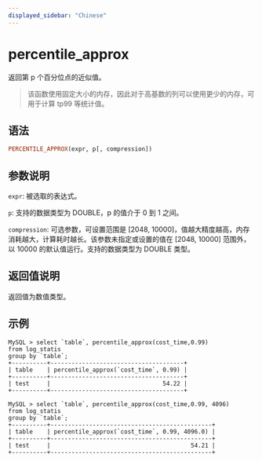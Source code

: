 ```yaml
---
displayed_sidebar: "Chinese"
---
```


# percentile_approx



返回第 p 个百分位点的近似值。

> 该函数使用固定大小的内存，因此对于高基数的列可以使用更少的内存，可用于计算 tp99 等统计值。

## 语法

```Haskell
PERCENTILE_APPROX(expr, p[, compression])
```

## 参数说明

`expr`: 被选取的表达式。

`p`: 支持的数据类型为 DOUBLE，p 的值介于 0 到 1 之间。

`compression`: 可选参数，可设置范围是 [2048, 10000]，值越大精度越高，内存消耗越大，计算耗时越长。该参数未指定或设置的值在 [2048, 10000] 范围外，以 10000 的默认值运行。支持的数据类型为 DOUBLE 类型。

## 返回值说明

返回值为数值类型。

## 示例

```plain text
MySQL > select `table`, percentile_approx(cost_time,0.99)
from log_statis
group by `table`;
+----------+--------------------------------------+
| table    | percentile_approx(`cost_time`, 0.99) |
+----------+--------------------------------------+
| test     |                                54.22 |
+----------+--------------------------------------+

MySQL > select `table`, percentile_approx(cost_time,0.99, 4096)
from log_statis
group by `table`;
+----------+----------------------------------------------+
| table    | percentile_approx(`cost_time`, 0.99, 4096.0) |
+----------+----------------------------------------------+
| test     |                                        54.21 |
+----------+----------------------------------------------+
```
